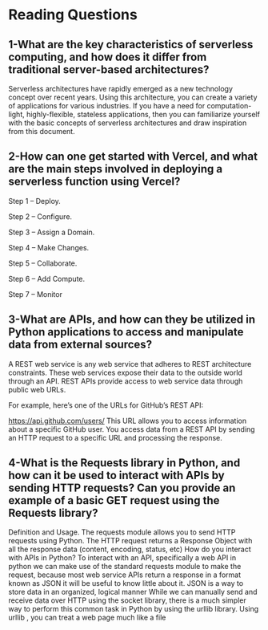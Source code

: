 # Reading Questions

## 1-What are the key characteristics of serverless computing, and how does it differ from traditional server-based architectures?

Serverless architectures have rapidly emerged as a new technology concept over recent years. Using this architecture, you can create a variety of applications for various industries. If you have a need for computation-light, highly-flexible, stateless applications, then you can familiarize yourself with the basic concepts of serverless architectures and draw inspiration from this document.



## 2-How can one get started with Vercel, and what are the main steps involved in deploying a serverless function using Vercel?


Step 1 – Deploy.


Step 2 – Configure.


Step 3 – Assign a Domain.


Step 4 – Make Changes.


Step 5 – Collaborate.


Step 6 – Add Compute.


Step 7 – Monitor



## 3-What are APIs, and how can they be utilized in Python applications to access and manipulate data from external sources?


A REST web service is any web service that adheres to REST architecture constraints. These web services expose their data to the outside world through an API. REST APIs provide access to web service data through public web URLs.

For example, here’s one of the URLs for GitHub’s REST API:

https://api.github.com/users/<username>
This URL allows you to access information about a specific GitHub user. You access data from a REST API by sending an HTTP request to a specific URL and processing the response.

## 4-What is the Requests library in Python, and how can it be used to interact with APIs by sending HTTP requests? Can you provide an example of a basic GET request using the Requests library?

Definition and Usage. The requests module allows you to send HTTP requests using Python. The HTTP request returns a Response Object with all the response data (content, encoding, status, etc)
How do you interact with APIs in Python?
To interact with an API, specifically a web API in python we can make use of the standard requests module to make the request, because most web service APIs return a response in a format known as JSON it will be useful to know little about it. JSON is a way to store data in an organized, logical manner
While we can manually send and receive data over HTTP using the socket library, there is a much simpler way to perform this common task in Python by using the urllib library. Using urllib , you can treat a web page much like a file